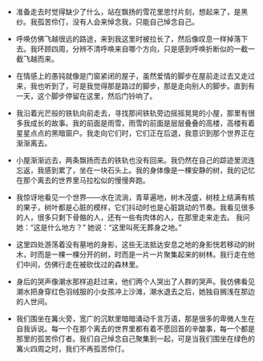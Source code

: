 - 准备走去时觉得缺少了什么，站在飘扬的雪花里思忖片刻，想起来了，是黑纱。我孤苦伶仃，没有人会来悼念我，只能自己悼念自己。

- 呼唤仿佛飞越很远的路途，来到我这里时被拉长了，然后像叹息一样掉落下去。我环顾四周，分辨不清呼唤来自哪个方向，只是感到呼唤折断似的一截一截飞越而来。

- 在情感上的愚钝就像是门窗紧闭的屋子，虽然爱情的脚步在屋前走过去又走过来，我也听到了，可是我觉得那是路过的脚步，那是走向别人的脚步。直到有一天，这个脚步停留在这里，然后门铃响了。

- 我沿着光芒般的铁轨向前走去，寻找那间铁轨旁边摇摇晃晃的小屋，那里有很多我成长的故事。我的前面是雨雪，雨雪的前面是层层叠叠的高楼，高楼有着星星点点的黑暗窗户。我走向它们时，它们正在后退，我意识到那个世界正在渐渐离去。

- 小屋渐渐远去，两条飘扬而去的铁轨也没有回来。我仍然在自己的踪迹里流连忘返，我感到累了，坐在一块石头上。我的身体像是一棵安静的树，我的记忆在那个离去的世界里马拉松似的慢慢奔跑。

- 我惊讶地看见一个世界——水在流淌，青草遍地，树木茂盛，树枝上结满有核的果子，树叶都是心脏的模样，它们抖动时也是心脏跳动的节奏。我看见很多的人，很多只剩下骨骼的人，还有一些有肉体的人，在那里走来走去。 我问她：“这是什么地方？” 她说：“这里叫死无葬身之地。”

- 这里四处游荡着没有墓地的身影，这些无法抵达安息之地的身影恍若移动的树木，时而是一棵一棵分开的树，时而是一片一片聚集起来的树林。我行走在他们中间，仿佛行走在被砍伐过的森林里。

- 身后的哭声像潮水那样追赶过来，他们两个人哭出了人群的哭声。我仿佛看见潮水把身穿红色羽绒服的小女孩冲上沙滩，潮水退去之后，她独自搁浅在那边的人世间。

- 我们围坐在篝火旁，宽广的沉默里暗暗涌动千言万语，那是很多的卑微人生在自我诉说。每一个在那个离去的世界里都有着不愿回首的辛酸事，每一个都是那里的孤苦伶仃者。我们自己悼念自己聚集到一起，可是当我们围坐在绿色的篝火四周之时，我们不再孤苦伶仃。